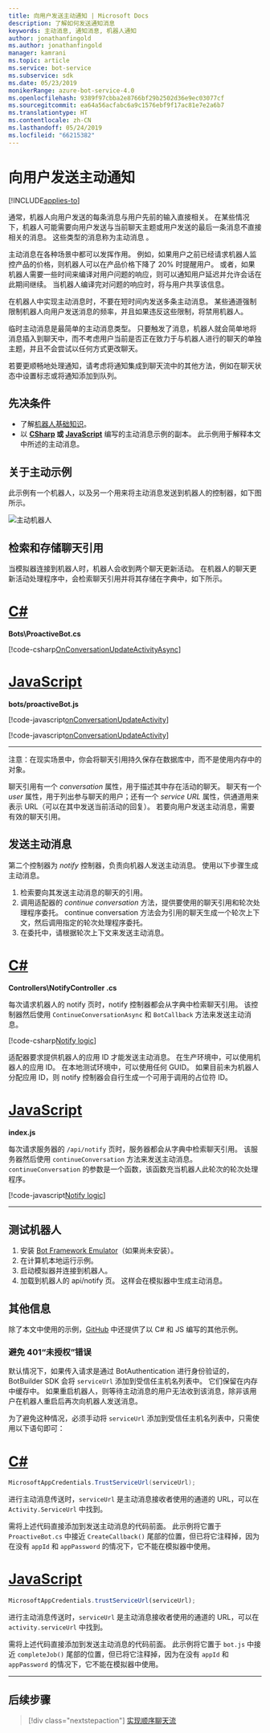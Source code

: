 ```yaml
---
title: 向用户发送主动通知 | Microsoft Docs
description: 了解如何发送通知消息
keywords: 主动消息, 通知消息, 机器人通知
author: jonathanfingold
ms.author: jonathanfingold
manager: kamrani
ms.topic: article
ms.service: bot-service
ms.subservice: sdk
ms.date: 05/23/2019
monikerRange: azure-bot-service-4.0
ms.openlocfilehash: 9389f97cbba2e8766bf29b2502d36e9ec03077cf
ms.sourcegitcommit: ea64a56acfabc6a9c1576ebf9f17ac81e7e2a6b7
ms.translationtype: HT
ms.contentlocale: zh-CN
ms.lasthandoff: 05/24/2019
ms.locfileid: "66215382"
---
```

# <a name="send-proactive-notifications-to-users"></a>向用户发送主动通知

[!INCLUDE[applies-to](../includes/applies-to.md)]

通常，机器人向用户发送的每条消息与用户先前的输入直接相关。
在某些情况下，机器人可能需要向用户发送与当前聊天主题或用户发送的最后一条消息不直接相关的消息。 这些类型的消息称为主动消息  。

主动消息在各种场景中都可以发挥作用。 例如，如果用户之前已经请求机器人监控产品的价格，则机器人可以在产品价格下降了 20% 时提醒用户。 或者，如果机器人需要一些时间来编译对用户问题的响应，则可以通知用户延迟并允许会话在此期间继续。 当机器人编译完对问题的响应时，将与用户共享该信息。

在机器人中实现主动消息时，不要在短时间内发送多条主动消息。 某些通道强制限制机器人向用户发送消息的频率，并且如果违反这些限制，将禁用机器人。

临时主动消息是最简单的主动消息类型。 只要触发了消息，机器人就会简单地将消息插入到聊天中，而不考虑用户当前是否正在致力于与机器人进行的聊天的单独主题，并且不会尝试以任何方式更改聊天。

若要更顺畅地处理通知，请考虑将通知集成到聊天流中的其他方法，例如在聊天状态中设置标志或将通知添加到队列。

## <a name="prerequisites"></a>先决条件

- 了解[机器人基础知识](bot-builder-basics.md)。
- 以 **[CSharp](https://aka.ms/proactive-sample-cs) 或 [JavaScript](https://aka.ms/proactive-sample-js)** 编写的主动消息示例的副本。 此示例用于解释本文中所述的主动消息。

## <a name="about-the-proactive-sample"></a>关于主动示例

此示例有一个机器人，以及另一个用来将主动消息发送到机器人的控制器，如下图所示。

![主动机器人](media/proactive-sample-bot.png)

## <a name="retrieve-and-store-conversation-reference"></a>检索和存储聊天引用

当模拟器连接到机器人时，机器人会收到两个聊天更新活动。 在机器人的聊天更新活动处理程序中，会检索聊天引用并将其存储在字典中，如下所示。

# <a name="ctabcsharp"></a>[C#](#tab/csharp)

**Bots\ProactiveBot.cs**

[!code-csharp[OnConversationUpdateActivityAsync](~/../botbuilder-samples/samples/csharp_dotnetcore/16.proactive-messages/Bots/ProactiveBot.cs?range=26-37&highlight=3-4,9)]

# <a name="javascripttabjavascript"></a>[JavaScript](#tab/javascript)

**bots/proactiveBot.js**

[!code-javascript[onConversationUpdateActivity](~/../botbuilder-samples/samples/javascript_nodejs/16.proactive-messages/bots/proactiveBot.js?range=13-17&highlight=2)]

[!code-javascript[onConversationUpdateActivity](~/../botbuilder-samples/samples/javascript_nodejs/16.proactive-messages/bots/proactiveBot.js?range=41-44&highlight=2-3)]

---

注意：在现实场景中，你会将聊天引用持久保存在数据库中，而不是使用内存中的对象。

聊天引用有一个 _conversation_ 属性，用于描述其中存在活动的聊天。 聊天有一个 _user_ 属性，用于列出参与聊天的用户；还有一个 _service URL_ 属性，供通道用来表示 URL（可以在其中发送当前活动的回复）。 若要向用户发送主动消息，需要有效的聊天引用。

## <a name="send-proactive-message"></a>发送主动消息

第二个控制器为 _notify_ 控制器，负责向机器人发送主动消息。 使用以下步骤生成主动消息。

1. 检索要向其发送主动消息的聊天的引用。
1. 调用适配器的 _continue conversation_ 方法，提供要使用的聊天引用和轮次处理程序委托。 continue conversation 方法会为引用的聊天生成一个轮次上下文，然后调用指定的轮次处理程序委托。
1. 在委托中，请根据轮次上下文来发送主动消息。

# <a name="ctabcsharp"></a>[C#](#tab/csharp)

**Controllers\NotifyController .cs**

每次请求机器人的 notify 页时，notify 控制器都会从字典中检索聊天引用。
该控制器然后使用 `ContinueConversationAsync` 和 `BotCallback` 方法来发送主动消息。

[!code-csharp[Notify logic](~/../botbuilder-samples/samples/csharp_dotnetcore/16.proactive-messages/Controllers/NotifyController.cs?range=17-59&highlight=28,40-43)]

适配器要求提供机器人的应用 ID 才能发送主动消息。 在生产环境中，可以使用机器人的应用 ID。 在本地测试环境中，可以使用任何 GUID。 如果目前未为机器人分配应用 ID，则 notify 控制器会自行生成一个可用于调用的占位符 ID。

# <a name="javascripttabjavascript"></a>[JavaScript](#tab/javascript)

**index.js**

每次请求服务器的 `/api/notify` 页时，服务器都会从字典中检索聊天引用。
该服务器然后使用 `continueConversation` 方法来发送主动消息。
`continueConversation` 的参数是一个函数，该函数充当机器人此轮次的轮次处理程序。

[!code-javascript[Notify logic](~/../botbuilder-samples/samples/javascript_nodejs/16.proactive-messages/index.js?range=56-62&highlight=4-5)]

---

## <a name="test-your-bot"></a>测试机器人

1. 安装 [Bot Framework Emulator](https://aka.ms/bot-framework-emulator-readme)（如果尚未安装）。
1. 在计算机本地运行示例。
1. 启动模拟器并连接到机器人。
1. 加载到机器人的 api/notify 页。 这样会在模拟器中生成主动消息。

## <a name="additional-information"></a>其他信息

除了本文中使用的示例，[GitHub](https://github.com/Microsoft/BotBuilder-Samples/) 中还提供了以 C# 和 JS 编写的其他示例。

### <a name="avoiding-401-unauthorized-errors"></a>避免 401“未授权”错误 

默认情况下，如果传入请求是通过 BotAuthentication 进行身份验证的，BotBuilder SDK 会将 `serviceUrl` 添加到受信任主机名列表中。 它们保留在内存中缓存中。 如果重启机器人，则等待主动消息的用户无法收到该消息，除非该用户在机器人重启后再次向机器人发送消息。 

为了避免这种情况，必须手动将 `serviceUrl` 添加到受信任主机名列表中，只需使用以下语句即可： 

# <a name="ctabcsharp"></a>[C#](#tab/csharp)

```csharp 
MicrosoftAppCredentials.TrustServiceUrl(serviceUrl); 
``` 

进行主动消息传送时，`serviceUrl` 是主动消息接收者使用的通道的 URL，可以在 `Activity.ServiceUrl` 中找到。 

需将上述代码直接添加到发送主动消息的代码前面。 此示例将它置于 `ProactiveBot.cs` 中接近 `CreateCallback()` 尾部的位置，但已将它注释掉，因为在没有 `appId` 和 `appPassword` 的情况下，它不能在模拟器中使用。

# <a name="javascripttabjavascript"></a>[JavaScript](#tab/javascript)

```js
MicrosoftAppCredentials.trustServiceUrl(serviceUrl);
```

进行主动消息传送时，`serviceUrl` 是主动消息接收者使用的通道的 URL，可以在 `activity.serviceUrl` 中找到。

需将上述代码直接添加到发送主动消息的代码前面。 此示例将它置于 `bot.js` 中接近 `completeJob()` 尾部的位置，但已将它注释掉，因为在没有 `appId` 和 `appPassword` 的情况下，它不能在模拟器中使用。

---

## <a name="next-steps"></a>后续步骤

> [!div class="nextstepaction"]
> [实现顺序聊天流](bot-builder-dialog-manage-conversation-flow.md)
